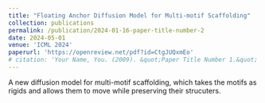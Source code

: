 ```yaml
---
title: "Floating Anchor Diffusion Model for Multi-motif Scaffolding"
collection: publications
permalink: /publication/2024-01-16-paper-title-number-2
date: 2024-05-01
venue: 'ICML 2024'
paperurl: 'https://openreview.net/pdf?id=CtgJUQxmEo'
# citation: 'Your Name, You. (2009). &quot;Paper Title Number 1.&quot; <i>Journal 1</i>. 1(1).'
---
```


A new diffusion model for multi-motif scaffolding, which takes the motifs as rigids and allows them to move while preserving their strucuters.


